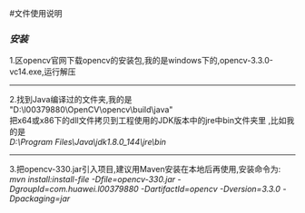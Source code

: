 #文件使用说明

### *安装*
1.区opencv官网下载opencv的安装包,我的是windows下的,opencv-3.3.0-vc14.exe,运行解压<hr>
2.找到Java编译过的文件夹,我的是<br>"D:\l00379880\OpenCV\opencv\build\java"<br>把x64或x86下的dll文件拷贝到工程使用的JDK版本中的jre中bin文件夹里
,比如我的是<br> *D:\Program Files\Java\jdk1.8.0_144\jre\bin* <br><hr>
3.把opencv-330.jar引入项目,建议用Maven安装在本地后再使用,安装命令为:<br>
*mvn install:install-file -Dfile=opencv-330.jar -DgroupId=com.huawei.l00379880 -DartifactId=opencv -Dversion=3.3.0 -Dpackaging=jar*